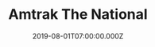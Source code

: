 ---
collection_archive: false
collection_awards: []
collection_category:
  - Portraits
  - Environments
  - Travel
  - Reportage
  - Color
  - Uniquely American
collection_content: >-
  These works showcase the Sunset Limited train between Palm Springs and Yuma
  with stops at Joshua Tree National Park, Anza Borrego California State Park,
  The Salton Sea, Salvation Mountain, East Jesus, and the Imperial Sand Dunes.


  Released during the Covid-19 shutdown, this portfolio highlights some of the
  things I am currently missing the most – travel, being out in the American
  West, conversation with fellow travelers, and desert spring flowers. As
  Americans, we cherish our freedom of mobility and liberty which is ultimately
  the ethos of the west. That same identity thrives on isolation paired with a
  strong desire of community, all while surviving in a challenging landscape.
  The exact thing we are currently called upon to do.


  Shot last year, I invited my folks along during my mom’s spring break so she
  could see her first “super bloom.” ⁠
collection_cover: 'https://d1sf55qlb7p6hz.cloudfront.net/sunset-limited-28.jpg'
collection_cover_mobile: 'https://d1sf55qlb7p6hz.cloudfront.net/verticalcovers-12.jpg'
collection_description: >-
  These works showcase the Sunset Limited train between Palm Springs and Yuma
  with stops at Joshua Tree National Park, Anza Borrego California State Park,
  The Salton Sea, Salvation Mountain, East Jesus, and the Imperial Sand Dunes.
collection_description_alignment: left
collection_exhibition: []
collection_filter: Commissioned + Stock
collection_hidden: false
collection_meta: Palm Springs to Yuma On The Sunset Limited
collection_press: []
collection_preview:
  - 'https://d1sf55qlb7p6hz.cloudfront.net/amtrak_sunsetlimited_covers-3.jpg'
  - 'https://d1sf55qlb7p6hz.cloudfront.net/amtrak_sunsetlimited_covers-1.jpg'
  - 'https://d1sf55qlb7p6hz.cloudfront.net/amtrak_sunsetlimited_covers-2.jpg'
  - 'https://d1sf55qlb7p6hz.cloudfront.net/amtrak_sunsetlimited_covers-4.jpg'
  - 'https://d1sf55qlb7p6hz.cloudfront.net/amtrak_sunsetlimited_covers-5.jpg'
  - 'https://d1sf55qlb7p6hz.cloudfront.net/amtrak_sunsetlimited_covers-6.jpg'
cover_image: 'https://d1sf55qlb7p6hz.cloudfront.net/social-38.jpg'
date: 2019-08-01T07:00:00.000Z
layout: blocks
logo: ''
navigation_theme: white
page: /collections/amtrak-sunset-limited
px_extra: true
slug: sunsetlimited
theme_color: '#E3E7EB'
theme_color_all_works: '#fF7572'
title: Amtrak The National
collection_blocks:
  - _bookshop_name: collections/media-row-start
    row_alignment: between
  - _bookshop_name: collections/media-element
    block: media-element
    color: '#F2F1DB'
    image: 'https://d1sf55qlb7p6hz.cloudfront.net/sunset-limited-1.jpg'
    margin_left: 35
    margin_right: ''
    margin_y: 100
    width: 50
  - _bookshop_name: collections/media-row
    row_alignment: between
  - _bookshop_name: collections/media-element
    block: media-element
    color: '#F4E6D6'
    image: 'https://d1sf55qlb7p6hz.cloudfront.net/sunset-limited-2.jpg'
    margin_left: 15
    margin_right: ''
    margin_y: 100
    width: 50
  - _bookshop_name: collections/media-row
    row_alignment: between
  - _bookshop_name: collections/media-element
    block: media-element
    color: '#A7D2F0'
    image: 'https://d1sf55qlb7p6hz.cloudfront.net/sunset-limited-3.jpg'
    margin_left: 5
    margin_right: ''
    margin_y: '200'
    width: 20
  - _bookshop_name: collections/media-element
    block: media-element
    color: '#FAE0B4'
    image: 'https://d1sf55qlb7p6hz.cloudfront.net/sunset-limited-4.jpg'
    margin_left: ''
    margin_right: 5
    margin_y: '500'
    width: 60
  - _bookshop_name: collections/media-row
    row_alignment: between
  - _bookshop_name: collections/media-element
    block: media-element
    color: '#E8EDC6'
    image: 'https://d1sf55qlb7p6hz.cloudfront.net/sunset-limited-5.jpg'
    margin_left: 20
    margin_right: ''
    margin_y: 100
    width: 40
  - _bookshop_name: collections/media-row
    row_alignment: between
  - _bookshop_name: collections/media-element
    block: media-element
    color: '#FFEACA'
    image: 'https://d1sf55qlb7p6hz.cloudfront.net/sunset-limited-7.jpg'
    margin_left: 10
    margin_right: ''
    margin_y: '500'
    width: 30
  - _bookshop_name: collections/media-element
    block: media-element
    color: '#D5EFE4'
    image: 'https://d1sf55qlb7p6hz.cloudfront.net/sunset-limited-6.jpg'
    margin_right: 10
    margin_y: 100
    width: 40
  - _bookshop_name: collections/media-row
    row_alignment: between
  - _bookshop_name: collections/media-element
    block: media-element
    color: '#F9D8C5'
    image: 'https://d1sf55qlb7p6hz.cloudfront.net/sunset-limited-8.jpg'
    margin_left: 35
    margin_right: ''
    margin_y: 100
    width: 60
  - _bookshop_name: collections/media-row
    row_alignment: between
  - _bookshop_name: collections/media-element
    block: media-element
    color: '#E6E9E8'
    image: 'https://d1sf55qlb7p6hz.cloudfront.net/sunset-limited-9.jpg'
    margin_left: 10
    margin_y: 100
    width: 33
  - _bookshop_name: collections/media-element
    block: media-element
    color: '#F1E9DC'
    image: 'https://d1sf55qlb7p6hz.cloudfront.net/sunset-limited-10.jpg'
    margin_left: ''
    margin_right: 5
    margin_y: '300'
    width: 40
  - _bookshop_name: collections/media-row
    row_alignment: between
  - _bookshop_name: collections/media-element
    block: media-element
    color: '#DFEDF4'
    image: 'https://d1sf55qlb7p6hz.cloudfront.net/sunset-limited-11.jpg'
    margin_left: 25
    margin_y: 100
    width: 50
  - _bookshop_name: collections/media-row
    row_alignment: between
  - _bookshop_name: collections/media-element
    block: media-element
    color: '#E4CAA9'
    image: 'https://d1sf55qlb7p6hz.cloudfront.net/sunset-limited-12.jpg'
    margin_left: 5
    margin_right: ''
    margin_y: 100
    width: 30
  - _bookshop_name: collections/media-element
    block: media-element
    color: '#F4EEE3'
    image: 'https://d1sf55qlb7p6hz.cloudfront.net/sunset-limited-13.jpg'
    margin_right: 15
    margin_y: '300'
    width: 40
  - _bookshop_name: collections/media-row
    row_alignment: between
  - _bookshop_name: collections/media-element
    block: media-element
    color: '#EBDFE9'
    image: 'https://d1sf55qlb7p6hz.cloudfront.net/sunset-limited-14.jpg'
    margin_left: 20
    margin_y: 100
    width: 60
  - _bookshop_name: collections/media-row
    row_alignment: between
  - _bookshop_name: collections/media-element
    block: media-element
    color: '#F3DFD8'
    image: 'https://d1sf55qlb7p6hz.cloudfront.net/sunset-limited-15.jpg'
    margin_left: 5
    margin_right: ''
    margin_y: 100
    width: 30
  - _bookshop_name: collections/media-element
    block: media-element
    color: '#E4ECF4'
    image: 'https://d1sf55qlb7p6hz.cloudfront.net/sunset-limited-16.jpg'
    margin_right: 5
    margin_y: '400'
    width: 50
  - _bookshop_name: collections/media-row
    row_alignment: between
  - _bookshop_name: collections/media-element
    block: media-element
    color: '#FFE6C0'
    image: 'https://d1sf55qlb7p6hz.cloudfront.net/sunset-limited-17.jpg'
    margin_left: 35
    margin_right: ''
    margin_y: 100
    width: 40
  - _bookshop_name: collections/media-row
    row_alignment: between
  - _bookshop_name: collections/media-element
    block: media-element
    color: '#FFE3EC'
    image: 'https://d1sf55qlb7p6hz.cloudfront.net/sunset-limited-19.jpg'
    margin_left: 20
    margin_right: ''
    margin_y: 100
    width: 60
  - _bookshop_name: collections/media-row
    row_alignment: between
  - _bookshop_name: collections/media-element
    block: media-element
    color: '#FFE3CC'
    image: 'https://d1sf55qlb7p6hz.cloudfront.net/sunset-limited-20.jpg'
    margin_left: 10
    margin_right: ''
    margin_y: 100
    width: 20
  - _bookshop_name: collections/media-element
    block: media-element
    color: '#E7F6F4'
    image: 'https://d1sf55qlb7p6hz.cloudfront.net/sunset-limited-18.jpg'
    margin_left: ''
    margin_right: 25
    margin_y: '300'
    width: 40
  - _bookshop_name: collections/media-row
    row_alignment: between
  - _bookshop_name: collections/media-element
    block: media-element
    color: '#DBD2D8'
    image: 'https://d1sf55qlb7p6hz.cloudfront.net/sunset-limited-21.jpg'
    margin_left: 10
    margin_y: 100
    width: 30
  - _bookshop_name: collections/media-element
    block: media-element
    color: '#E9F0F7'
    image: 'https://d1sf55qlb7p6hz.cloudfront.net/sunset-limited-22.jpg'
    margin_left: ''
    margin_right: 5
    margin_y: '400'
    width: 50
  - _bookshop_name: collections/media-row
    row_alignment: between
  - _bookshop_name: collections/media-element
    block: media-element
    color: '#DFECEA'
    image: 'https://d1sf55qlb7p6hz.cloudfront.net/sunset-limited-23.jpg'
    margin_left: 25
    margin_y: 100
    width: 50
  - _bookshop_name: collections/media-row
    row_alignment: between
  - _bookshop_name: collections/media-element
    block: media-element
    color: '#4C2323'
    image: 'https://d1sf55qlb7p6hz.cloudfront.net/sunset-limited-24.jpg'
    margin_left: 15
    margin_right: ''
    margin_y: 100
    width: 33
  - _bookshop_name: collections/media-element
    block: media-element
    color: '#BEB6CC'
    image: 'https://d1sf55qlb7p6hz.cloudfront.net/sunset-limited-25.jpg'
    margin_left: ''
    margin_y: '300'
    width: 40
  - _bookshop_name: collections/media-row
    row_alignment: between
  - _bookshop_name: collections/media-element
    block: media-element
    color: '#E9D5D0'
    image: 'https://d1sf55qlb7p6hz.cloudfront.net/sunset-limited-26.jpg'
    margin_left: 30
    margin_right: ''
    margin_y: 100
    width: 50
  - _bookshop_name: collections/media-row
    row_alignment: between
  - _bookshop_name: collections/media-element
    block: media-element
    color: '#756B75'
    image: 'https://d1sf55qlb7p6hz.cloudfront.net/sunset-limited-27.jpg'
    margin_left: 10
    margin_right: ''
    margin_y: 100
    width: 40
  - _bookshop_name: collections/media-row
    row_alignment: between
  - _bookshop_name: collections/media-element
    block: media-element
    color: '#F5E6D8'
    image: 'https://d1sf55qlb7p6hz.cloudfront.net/sunset-limited-28.jpg'
    margin_left: 20
    margin_right: ''
    margin_y: 100
    width: 60
  - _bookshop_name: collections/media-row-end
---